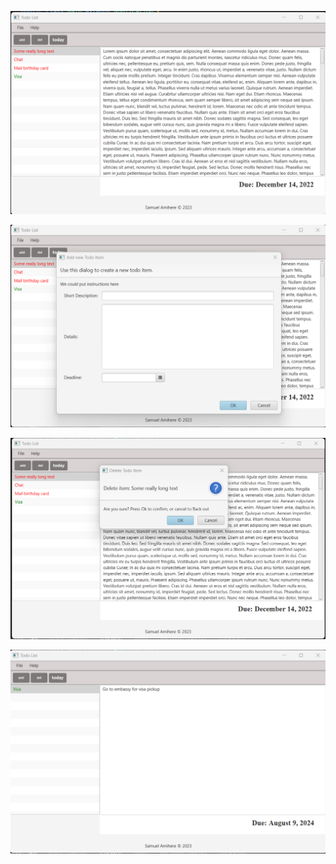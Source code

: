 ![1](imgs/Screenshot%202024-08-09%20102906.png)


![2](imgs/Screenshot%202024-08-09%20102953.png)


![3](imgs/Screenshot%202024-08-09%20103021.png)


![4](imgs/Screenshot%202024-08-09%20103043.png)